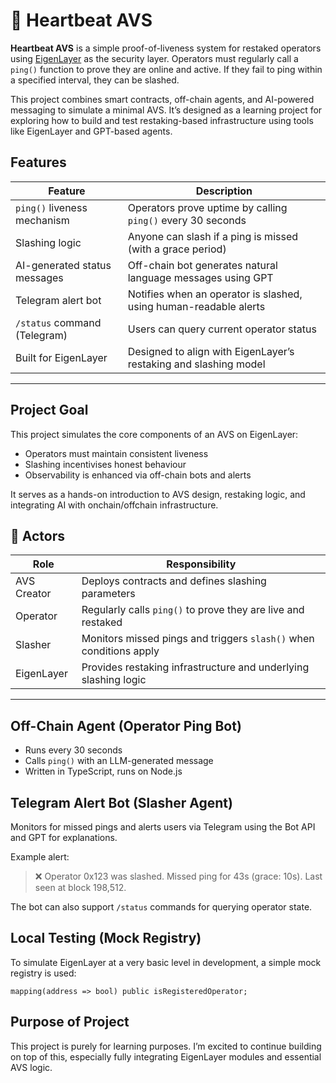 # 💓 Heartbeat AVS 

**Heartbeat AVS** is a simple proof-of-liveness system for restaked operators using [EigenLayer](https://www.eigenlayer.xyz/) as the security layer. Operators must regularly call a `ping()` function to prove they are online and active. If they fail to ping within a specified interval, they can be slashed.

This project combines smart contracts, off-chain agents, and AI-powered messaging to simulate a minimal AVS. It’s designed as a learning project for exploring how to build and test restaking-based infrastructure using tools like EigenLayer and GPT-based agents.


## Features

| Feature                      | Description                                                       |
| ---------------------------- | ----------------------------------------------------------------- |
| `ping()` liveness mechanism  | Operators prove uptime by calling `ping()` every 30 seconds       |
| Slashing logic               | Anyone can slash if a ping is missed (with a grace period)        |
| AI-generated status messages | Off-chain bot generates natural language messages using GPT       |
| Telegram alert bot           | Notifies when an operator is slashed, using human-readable alerts |
| `/status` command (Telegram) | Users can query current operator status                           |
| Built for EigenLayer         | Designed to align with EigenLayer’s restaking and slashing model  |
---


## Project Goal

This project simulates the core components of an AVS on EigenLayer:

- Operators must maintain consistent liveness
- Slashing incentivises honest behaviour
- Observability is enhanced via off-chain bots and alerts

It serves as a hands-on introduction to AVS design, restaking logic, and integrating AI with onchain/offchain infrastructure.


## 👤 Actors

| Role        | Responsibility                                                     |
| ----------- | ------------------------------------------------------------------ |
| AVS Creator | Deploys contracts and defines slashing parameters                  |
| Operator    | Regularly calls `ping()` to prove they are live and restaked       |
| Slasher     | Monitors missed pings and triggers `slash()` when conditions apply |
| EigenLayer  | Provides restaking infrastructure and underlying slashing logic    |
---


## Off-Chain Agent (Operator Ping Bot)

- Runs every 30 seconds
- Calls `ping()` with an LLM-generated message
- Written in TypeScript, runs on Node.js


## Telegram Alert Bot (Slasher Agent)

Monitors for missed pings and alerts users via Telegram using the Bot API and GPT for explanations.

Example alert:

> ❌ Operator 0x123 was slashed. Missed ping for 43s (grace: 10s). Last seen at block 198,512.
> 

The bot can also support `/status` commands for querying operator state.


## Local Testing (Mock Registry)

To simulate EigenLayer at a very basic level in development, a simple mock registry is used:

`mapping(address => bool) public isRegisteredOperator;`


## Purpose of Project

This project is purely for learning purposes. I’m excited to continue building on top of this, especially fully integrating EigenLayer modules and essential AVS logic.